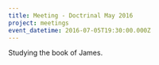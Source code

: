 ```yaml
---
title: Meeting - Doctrinal May 2016
project: meetings
event_datetime: 2016-07-05T19:30:00.000Z
---
```



Studying the book of James.